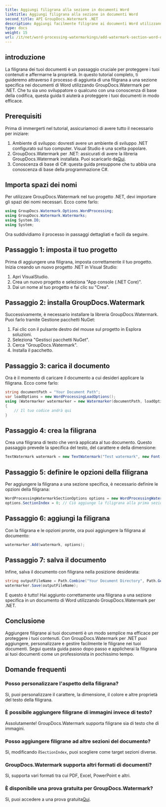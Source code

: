 ```yaml
---
title: Aggiungi filigrana alla sezione in documenti Word
linktitle: Aggiungi filigrana alla sezione in documenti Word
second_title: API GroupDocs.Watermark .NET
description: Aggiungi facilmente filigrane ai documenti Word utilizzando GroupDocs.Watermark per .NET. Proteggi i tuoi contenuti con questa semplice guida.
type: docs
weight: 15
url: /it/net/word-processing-watermarkings/add-watermark-section-word-docs/
---
```

## introduzione
La filigrana dei tuoi documenti è un passaggio cruciale per proteggere i tuoi contenuti e affermarne la proprietà. In questo tutorial completo, ti guideremo attraverso il processo di aggiunta di una filigrana a una sezione specifica nei documenti di Word utilizzando GroupDocs.Watermark per .NET. Che tu sia uno sviluppatore o qualcuno con una conoscenza di base della codifica, questa guida ti aiuterà a proteggere i tuoi documenti in modo efficace.
## Prerequisiti
Prima di immergerti nel tutorial, assicuriamoci di avere tutto il necessario per iniziare:
1. Ambiente di sviluppo: dovresti avere un ambiente di sviluppo .NET configurato sul tuo computer. Visual Studio è una scelta popolare.
2.  GroupDocs.Watermark per .NET: assicurati di avere la libreria GroupDocs.Watermark installata. Puoi scaricarlo da[Qui](https://releases.groupdocs.com/Watermark/net/).
3. Conoscenza di base di C#: questa guida presuppone che tu abbia una conoscenza di base della programmazione C#.
## Importa spazi dei nomi
Per utilizzare GroupDocs.Watermark nel tuo progetto .NET, devi importare gli spazi dei nomi necessari. Ecco come farlo:
```csharp
using GroupDocs.Watermark.Options.WordProcessing;
using GroupDocs.Watermark.Watermarks;
using System.IO;
using System;
```
Ora suddividiamo il processo in passaggi dettagliati e facili da seguire.
## Passaggio 1: imposta il tuo progetto
Prima di aggiungere una filigrana, imposta correttamente il tuo progetto. Inizia creando un nuovo progetto .NET in Visual Studio:
1. Apri VisualStudio.
2. Crea un nuovo progetto e seleziona "App console (.NET Core)".
3. Dai un nome al tuo progetto e fai clic su "Crea".
## Passaggio 2: installa GroupDocs.Watermark
Successivamente, è necessario installare la libreria GroupDocs.Watermark. Puoi farlo tramite Gestione pacchetti NuGet:
1. Fai clic con il pulsante destro del mouse sul progetto in Esplora soluzioni.
2. Seleziona "Gestisci pacchetti NuGet".
3. Cerca "GroupDocs.Watermark".
4. Installa il pacchetto.
## Passaggio 3: carica il documento
Ora è il momento di caricare il documento a cui desideri applicare la filigrana. Ecco come farlo:
```csharp
string documentPath = "Your Document Path";
var loadOptions = new WordProcessingLoadOptions();
using (Watermarker watermarker = new Watermarker(documentPath, loadOptions))
{
    // Il tuo codice andrà qui
}
```
## Passaggio 4: crea la filigrana
Crea una filigrana di testo che verrà applicata al tuo documento. Questo passaggio prevede la specifica del testo, del carattere e della dimensione:
```csharp
TextWatermark watermark = new TextWatermark("Test watermark", new Font("Arial", 19));
```
## Passaggio 5: definire le opzioni della filigrana
Per aggiungere la filigrana a una sezione specifica, è necessario definire le opzioni della filigrana:
```csharp
WordProcessingWatermarkSectionOptions options = new WordProcessingWatermarkSectionOptions();
options.SectionIndex = 0; // Ciò aggiunge la filigrana alla prima sezione
```
## Passaggio 6: aggiungi la filigrana
Con la filigrana e le opzioni pronte, ora puoi aggiungere la filigrana al documento:
```csharp
watermarker.Add(watermark, options);
```
## Passaggio 7: salva il documento
Infine, salva il documento con filigrana nella posizione desiderata:
```csharp
string outputFileName = Path.Combine("Your Document Directory", Path.GetFileName(documentPath));
watermarker.Save(outputFileName);
```
E questo è tutto! Hai aggiunto correttamente una filigrana a una sezione specifica in un documento di Word utilizzando GroupDocs.Watermark per .NET.
## Conclusione
Aggiungere filigrane ai tuoi documenti è un modo semplice ma efficace per proteggere i tuoi contenuti. Con GroupDocs.Watermark per .NET puoi aggiungere, personalizzare e gestire facilmente le filigrane nei tuoi documenti. Segui questa guida passo dopo passo e applicherai la filigrana ai tuoi documenti come un professionista in pochissimo tempo.
## Domande frequenti
### Posso personalizzare l'aspetto della filigrana?
Sì, puoi personalizzare il carattere, la dimensione, il colore e altre proprietà del testo della filigrana.
### È possibile aggiungere filigrane di immagini invece di testo?
Assolutamente! GroupDocs.Watermark supporta filigrane sia di testo che di immagini.
### Posso aggiungere filigrane ad altre sezioni del documento?
 Sì, modificando il`SectionIndex`, puoi scegliere come target sezioni diverse.
### GroupDocs.Watermark supporta altri formati di documenti?
Sì, supporta vari formati tra cui PDF, Excel, PowerPoint e altri.
### È disponibile una prova gratuita per GroupDocs.Watermark?
 Sì, puoi accedere a una prova gratuita[Qui](https://releases.groupdocs.com/).